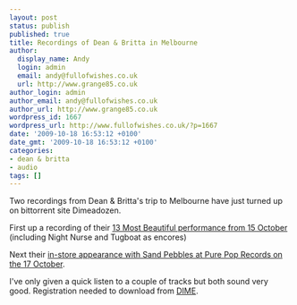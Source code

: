```yaml
---
layout: post
status: publish
published: true
title: Recordings of Dean & Britta in Melbourne
author:
  display_name: Andy
  login: admin
  email: andy@fullofwishes.co.uk
  url: http://www.grange85.co.uk
author_login: admin
author_email: andy@fullofwishes.co.uk
author_url: http://www.grange85.co.uk
wordpress_id: 1667
wordpress_url: http://www.fullofwishes.co.uk/?p=1667
date: '2009-10-18 16:53:12 +0100'
date_gmt: '2009-10-18 16:53:12 +0100'
categories:
- dean & britta
- audio
tags: []
---
```

<p>Two recordings from Dean & Britta's trip to Melbourne have just turned up on bittorrent site Dimeadozen.</p>
<p>First up a recording of their <a href="http://www.dimeadozen.org/torrents-details.php?id=271873">13 Most Beautiful performance from 15 October</a> (including Night Nurse and Tugboat as encores)</p>
<p>Next their <a href="http://www.dimeadozen.org/torrents-details.php?id=271875">in-store appearance with Sand Pebbles at Pure Pop Records on the 17 October</a>.</p>
<p>I've only given a quick listen to a couple of tracks but both sound very good. Registration needed to download from <a href="http://www.dimeadozen.org">DIME</a>.</p>
